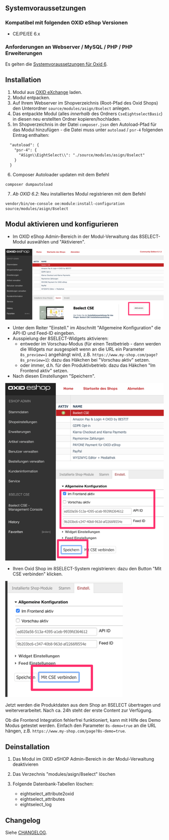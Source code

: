 ## Systemvoraussetzungen

### Kompatibel mit folgenden OXID eShop Versionen

- CE/PE/EE 6.x

### Anforderungen an Webserver / MySQL / PHP / PHP Erweiterungen

Es gelten die [Systemvoraussetzungen für Oxid 6](https://docs.oxid-esales.com/developer/en/6.1/getting_started/installation/server_and_system_requirements.html).

## Installation

1. Modul aus [OXID eXchange](https://exchange.oxid-esales.com/index.php?cl=search&searchparam=8SELECT) laden.
2. Modul entpacken.
3. Auf Ihrem Webserver im Shopverzeichnis (Root-Pfad des Oxid Shops) den Unterordner `source/modules/asign/8select` anlegen.
4. Das entpackte Modul (alles _innerhalb_ des Ordners `CseEightselectBasic`) in diesen neu erstellten Ordner kopieren/hochladen.
5. Im Shopverzeichnis in der Datei `composer.json` den Autoload-Pfad für das Modul hinzufügen - die Datei muss unter `autoload` / `psr-4` folgenden Eintrag enthalten:
```
  "autoload": {
    "psr-4": {
      "ASign\\EightSelect\\": "./source/modules/asign/8select"
    }
  }
```
6. Composer Autoloader updaten mit dem Befehl 
```
composer dumpautoload
```
7. _Ab OXID 6.2_: Neu installiertes Modul registrieren mit dem Befehl 
```
vendor/bin/oe-console oe:module:install-configuration source/modules/asign/8select
```

## Modul aktivieren und konfigurieren

- Im OXID eShop Admin-Bereich in der Modul-Verwaltung das 8SELECT-Modul auswählen und "Aktivieren".

![activate](./oxid-activate.png)

- Unter dem Reiter "Einstell." im Abschnitt "Allgemeine Konfiguration" die API-ID und Feed-ID eingeben.
- Ausspielung der 8SELECT-Widgets aktivieren:
  - entweder im Vorschau-Modus (für einen Testbetrieb - dann werden die Widgets nur ausgespielt wenn an die URL ein Parameter `8s_preview=1` angehängt wird, z.B. `https://www.my-shop.com/page?8s_preview=1`): dazu das Häkchen bei "Vorschau aktiv" setzen.
  - oder immer, d.h. für den Produktivbetrieb: dazu das Häkchen "Im Frontend aktiv" setzen.
- Nach diesen Einstellungen "Speichern".

![config](./oxid-basic-config.png)

- Ihren Oxid Shop im 8SELECT-System registrieren: dazu den Button "Mit CSE verbinden" klicken.

![connect.with-cse](./oxid-connect-with-cse.png)

Jetzt werden die Produktdaten aus dem Shop an 8SELECT übertragen und weiterverarbeitet. Nach ca. 24h steht der erste Content zur Verfügung.

Ob die Frontend Integration fehlerfrei funktioniert, kann mit Hilfe des Demo Modus getestet werden. Einfach den Parameter `8s-demo=true` an die URL hängen, z.B. `https://www.my-shop.com/page?8s-demo=true`.


## Deinstallation

1. Das Modul im OXID eSHOP Admin-Bereich in der Modul-Verwaltung deaktivieren
2. Das Verzechnis "modules/asign/8select" löschen
3. Folgende Datenbank-Tabellen löschen:

   - eightselect_attribute2oxid
   - eightselect_attributes
   - eightselect_log

## Changelog

Siehe [CHANGELOG](https://github.com/8select/oxid6-plugin-sob/blob/master/CHANGELOG.md).
